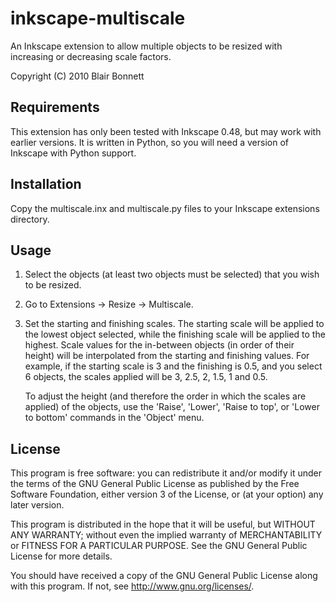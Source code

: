 inkscape-multiscale
===================

An Inkscape extension to allow multiple objects to be resized with
increasing or decreasing scale factors.

Copyright (C) 2010 Blair Bonnett

Requirements
------------

This extension has only been tested with Inkscape 0.48, but may work
with earlier versions. It is written in Python, so you will need a
version of Inkscape with Python support.

Installation
------------

Copy the multiscale.inx and multiscale.py files to your Inkscape
extensions directory.

Usage
-----

1. Select the objects (at least two objects must be selected) that
   you wish to be resized.
2. Go to Extensions -> Resize -> Multiscale.
3. Set the starting and finishing scales. The starting scale will be
   applied to the lowest object selected, while the finishing scale
   will be applied to the highest. Scale values for the in-between
   objects (in order of their height) will be interpolated from the
   starting and finishing values. For example, if the starting scale
   is 3 and the finishing is 0.5, and you select 6 objects, the scales
   applied will be 3, 2.5, 2, 1.5, 1 and 0.5.

   To adjust the height (and therefore the order in which the scales
   are applied) of the objects, use the 'Raise', 'Lower', 'Raise to top',
   or 'Lower to bottom' commands in the 'Object' menu.

License
-------

This program is free software: you can redistribute it and/or modify
it under the terms of the GNU General Public License as published by
the Free Software Foundation, either version 3 of the License, or
(at your option) any later version.

This program is distributed in the hope that it will be useful,
but WITHOUT ANY WARRANTY; without even the implied warranty of
MERCHANTABILITY or FITNESS FOR A PARTICULAR PURPOSE.  See the
GNU General Public License for more details.

You should have received a copy of the GNU General Public License
along with this program.  If not, see <http://www.gnu.org/licenses/>.
